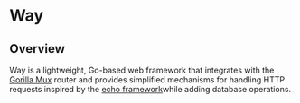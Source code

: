 # Way



## Overview

Way is a lightweight, Go-based web framework that integrates with the [Gorilla Mux](https://github.com/gorilla/mux) router and provides simplified mechanisms for handling HTTP requests inspired by the [echo framework](https://echo.labstack.com)while adding database operations.


